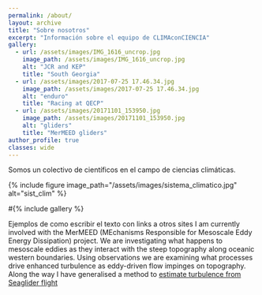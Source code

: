 ```yaml
---
permalink: /about/
layout: archive
title: "Sobre nosotros"
excerpt: "Información sobre el equipo de CLIMAconCIENCIA"
gallery:
  - url: /assets/images/IMG_1616_uncrop.jpg
    image_path: /assets/images/IMG_1616_uncrop.jpg
    alt: "JCR and KEP"
    title: "South Georgia"
  - url: /assets/images/2017-07-25 17.46.34.jpg
    image_path: /assets/images/2017-07-25 17.46.34.jpg
    alt: "enduro"
    title: "Racing at QECP"    
  - url: /assets/images/20171101_153950.jpg
    image_path: /assets/images/20171101_153950.jpg
    alt: "gliders"
    title: "MerMEED gliders"
author_profile: true 
classes: wide  
---
```


Somos un colectivo de científicos en el campo de ciencias climáticas. 

{% include figure image_path="/assets/images/sistema_climatico.jpg" alt="sist_clim" %}

#{% include gallery %}

Ejemplos de como escribir el texto con links a otros sites
I am currently involved with the MerMEED 
(MEchanisms Responsible for Mesoscale Eddy Energy Dissipation) project. We are investigating 
what happens to mesoscale eddies as they interact with the steep topography along oceanic 
western boundaries. Using observations we are examining what processes drive enhanced 
turbulence as eddy-driven flow impinges on topography. 
Along the way I have generalised a method to [estimate turbulence from Seaglider flight](https://doi.org/10.1029/2018GL079966)

